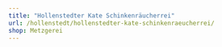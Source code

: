 ```yaml
---
title: "Hollenstedter Kate Schinkenräucherrei"
url: /hollenstedt/hollenstedter-kate-schinkenraeucherrei/
shop: Metzgerei
---
```


